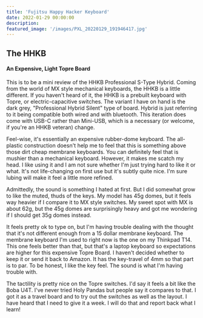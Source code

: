 ```yaml
---
title: 'Fujitsu Happy Hacker Keyboard'
date: 2022-01-29 00:00:00
description: 
featured_image: '/images/PXL_20220129_191946417.jpg'
---
```


## The HHKB 
#### An Expensive, Light Topre Board

This is to be a mini review of the HHKB Professional S-Type Hybrid. Coming from the world of MX style mechanical keyboards, the HHKB is a little different. If you haven't heard of it, the HHKB is a prebuilt keyboard with Topre, or electric-capacitive switches. The variant I have on hand is the dark grey, "Professional Hybrid Silent" type of board. Hybrid is just referring to it being compatible both wired and with bluetooth. This iteration does come with USB-C rather than Mini-USB, which is a necessary (or welcome, if you're an HHKB veteran) change. 

Feel-wise, it's essentially an expensive rubber-dome keyboard. The all-plastic construction doesn't help me to feel that this is something above those dirt cheap membrane keyboards. You can definitely feel that is mushier than a mechanical keyboard. However, it makes me scatch my head. I like using it and I am not sure whether I'm just trying hard to like it or what. It's not life-changing on first use but it's subtly quite nice. I'm sure lubing will make it feel a little more refined.

Admittedly, the sound is something I hated at first. But I did somewhat grow to like the muted, thuds of the keys. My model has 45g domes, but it feels way heavier if I compare it to MX style switches. My sweet spot with MX is about 62g, but the 45g domes are surprisingly heavy and got me wondering if I should get 35g domes instead.

It feels pretty ok to type on, but I'm having trouble dealing with the thought that it's not different enough from a 15 dollar membrane keyboard. The membrane keyboard I'm used to right now is the one on my Thinkpad T14. This one feels better than that, but that's a laptop keyboard so expectations are higher for this expensive Topre Board. I haven't decided whether to keep it or send it back to Amazon. It has the key-travel of 4mm so that part is to par. To be honest, I like the key feel. The sound is what I'm having trouble with.

The tactility is pretty nice on the Topre switches. I'd say it feels a bit like the Boba U4T. I've never tried Holy Pandas but people say it compares to that. I got it as a travel board and to try out the switches as well as the layout. I have heard that I need to give it a week. I will do that and report back what I learn!